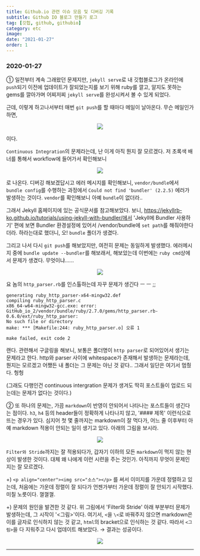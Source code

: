 ```yaml
---
title: Github.io 관련 이슈 모음 및 디버깅 기록
subtitle: Github IO 블로그 만들기 로그
tag: [깃헙, github, githubio]
category: etc
image:
date: "2021-01-27"
order: 1
---
```


### 2020-01-27

① 일전부터 계속 그래왔던 문제지만, `jekyll serve`로 내 깃헙블로그가 온라인에 `push`되기 이전에 업데이트가 잘되었는지를 보기 위해 ruby를 깔고, 알지도 못하는 gems를 깔아가며 어찌저찌 `jekyll serve`를 완성시켜서 볼 수 있게 되었다.

근데, 이렇게 하고나서부터 매번 `git push`를 할 때마다 메일이 날아온다. 무슨 메일인가 하면,

<p align="center"><img src="https://user-images.githubusercontent.com/37925813/105991058-ad3af980-60e6-11eb-8b9e-e8d38d0d21f9.png"></p>

이다.

`Continuous Integration`의 문제라는데, 난 이게 아직 뭔지 잘 모르겠다. 저 초록색 배너를 통해서 workflow에 들어가서 확인해보니

<p align="center"><img src="https://user-images.githubusercontent.com/37925813/105991504-33574000-60e7-11eb-9928-f2ecd35ae8ef.png"></p>

로 나온다. 디버깅 해보겠답시고 에러 메시지를 확인해보니, `vendor/bundle`에서 `bundle config`를 수행하는 과정에서 `Could not find 'bundler' (2.2.5)` 에러가 발생하는 것이다. `vendor`를 확인해보니 아예 `bundle`이 없더라..

그래서 Jekyll 홈페이지에 있는 공식문서를 참고해보았다. 보니, https://jekyllrb-ko.github.io/tutorials/using-jekyll-with-bundler/에서 'Jekyll에 Bundler 사용하기' 편에 보면 Bundler 환경설정에 있어서 /vendor/bundle에 `set path`를 해줘야한다더라. 하라는대로 했더니, 오! `bundle` 폴더가 생겼다.

그리고 나서 다시 `git push`를 해보았지만, 여전히 문제는 동일하게 발생했다. 에러메시지 중에 `bundle update --bundler`를 해보래서, 해보았는데 이번에는 `ruby cmd`상에서 문제가 생겼다. 무엇이냐......

<p align="center"><img src="https://user-images.githubusercontent.com/37925813/105992028-eb84e880-60e7-11eb-8584-930d46d8081c.png"></p>

요 놈의 `http_parser.rb`를 인스톨하는데 자꾸 문제가 생긴다 ㅡ ㅡ ;;

```
generating ruby_http_parser-x64-mingw32.def
compiling ruby_http_parser.c
x86_64-w64-mingw32-gcc.exe: error:
GitHub_io_2/vendor/bundle/ruby/2.7.0/gems/http_parser.rb-0.6.0/ext/ruby_http_parser:
No such file or directory
make: *** [Makefile:244: ruby_http_parser.o] 오류 1

make failed, exit code 2
```

랜다. 관련해서 구글링을 해보니, 보통은 폴더명이 `http parser`로 되어있어서 생기는 문제라고 한다. http와 parser 사이에 whitespace가 존재해서 발생하는 문제라는데, 뭔지는 모르겠고 어쨌든 내 폴더는 그 문제는 아닌 것 같다.. 그래서 일단은 여기서 멈췄다. 헝헝

(그래도 다행인건 continuous intergration 문제가 생겨도 딱히 포스트들이 업로드 되는데는 문제가 없다는 것이다.)

② 또 하나의 문제는, 가끔 `markdown`이 반영이 안되어서 나타나는 포스트들이 생긴다는 점이다. `h3`, `h4` 등의 header들이 정확하게 나타나지 않고, '#### 제목' 이런식으로 뜨는 경우가 있다. 심지어 첫 몇 줄까지는 markdown이 잘 먹다가, 어느 줄 이후부터 아예 markdown 적용이 안되는 일이 생기고 있다. 아래의 그림을 보시라.

<p align="center"><img src="https://user-images.githubusercontent.com/37925813/105992671-c0e75f80-60e8-11eb-9837-ff7819336aa6.png"></p>

`Filter와 Stride`까지는 잘 적용되다가, 갑자기 이하의 모든 `markdown`이 먹지 않는 현상이 발생한 것이다. 대체 왜 나에게 이런 시련을 주는 것인가. 아직까지 무엇이 문제인지는 잘 모르겠다.

+) `<p align="center"><img src="소스"></p>` 를 써서 이미지를 가운데 정렬하고 있는데, 처음에는 가운데 정렬이 잘 되다가 언젠가부터 가운데 정렬이 잘 안되기 시작했다. 미칠 노릇이다. 껄껄껄.

\+) 문제의 원인을 발견한 것 같다. 위 그림에서 'Filter와 Stride' 아래 부분부터 문제가 발생하는데, 그 시작이 '\<그림\>'이다. 여기서, `<`을 `\<`로 바꿔주지 않으면 markdown은 이를 글자로 인식하지 않는 것 같고, `html`의 bracket으로 인식하는 것 같다. 따라서 `<그림>`을 다 지워주고 다시 업데이트 해보았다. → 결과는 성공이다.

<p align='center'><img src="https://user-images.githubusercontent.com/37925813/107258861-a36aac00-6a7f-11eb-94fe-545a04af0ae9.png"></p>

---
